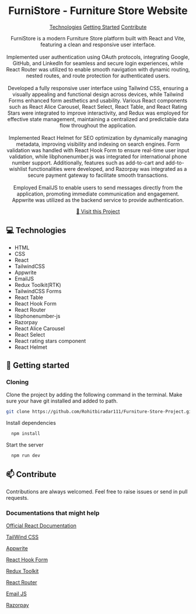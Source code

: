 
<h1 align="center" style="font-weight: bold;">FurniStore - Furniture Store Website</h1>

<p align="center">
<a href="#technologies">Technologies</a>
<a href="#started">Getting Started</a>
<a href="#contribute">Contribute</a> 
</p>


<p align="center">
FurniStore is a modern Furniture Store platform built with React and Vite, featuring a clean and responsive user interface. 
<br>
<br>
Implemented user authentication using OAuth protocols, integrating Google, GitHub, and LinkedIn for seamless and secure login experiences, while React Router was utilized to enable smooth navigation with dynamic routing, nested routes, and route protection for authenticated users.
<br>
<br>
Developed a fully responsive user interface using Tailwind CSS, ensuring a visually appealing and functional design across devices, while Tailwind Forms enhanced form aesthetics and usability. Various React components such as React Alice Carousel, React Select, React Table, and React Rating Stars were integrated to improve interactivity, and Redux was employed for effective state management, maintaining a centralized and predictable data flow throughout the application.
<br>
<br>
Implemented React Helmet for SEO optimization by dynamically managing metadata, improving visibility and indexing on search engines. Form validation was handled with React Hook Form to ensure real-time user input validation, while libphonenumber.js was integrated for international phone number support. Additionally, features such as add-to-cart and add-to-wishlist functionalities were developed, and Razorpay was integrated as a secure payment gateway to facilitate smooth transactions.
<br>
<br>
Employed EmailJS to enable users to send messages directly from the application, promoting immediate communication and engagement. Appwrite was utilized as the backend service to provide authentication.
</p>


<p align="center">
<a href="https://furnistorewebsite.netlify.app/">📱 Visit this Project</a>
</p>

<h2 id="technologies">💻 Technologies</h2>

- HTML
- CSS
- React
- TailwindCSS
- Appwrite
- EmailJS
- Redux Toolkit(RTK)
- TailwindCSS Forms
- React Table
- React Hook Form
- React Router
- libphonenumber-js
- Razorpay
- React Alice Carousel
- React Select
- React rating stars component
- React Helmet

<h2 id="started">🚀 Getting started</h2>

 

<h3>Cloning</h3>

Clone the project by adding the following command in the terminal.
Make sure your have git installed and added to path.

```bash
git clone https://github.com/Rohitbiradar111/Furniture-Store-Project.git
```
Install dependencies

```bash
  npm install
```

Start the server

```bash
  npm run dev
```

<h2 id="contribute">📫 Contribute</h2>

Contributions are always welcomed. Feel free to raise issues or send in pull requests.

<h3>Documentations that might help</h3>

[Official React Documentation](https://react.dev/)

[TailWind CSS](https://tailwindcss.com/)

[Appwrite](https://appwrite.io/)

[React Hook Form](https://react-hook-form.com/)

[Redux Toolkit](https://redux-toolkit.js.org/)

[React Router](https://reactrouter.com/)

[Email JS](https://www.emailjs.com/)

[Razorpay](https://razorpay.com/)
